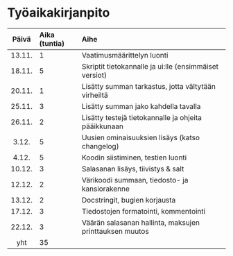 # Työaikakirjanpito

| Päivä | Aika (tuntia) | Aihe  |
| :----:|:-----| :-----|
| 13.11. | 1    | Vaatimusmäärittelyn luonti |
| 18.11. | 5    | Skriptit tietokannalle ja ui:lle (ensimmäiset versiot) | 
| 20.11. | 1    | Lisätty summan tarkastus, jotta vältytään virheiltä |
| 25.11. | 3    | Lisätty summan jako kahdella tavalla |
| 26.11. | 2    | Lisätty testejä tietokannalle ja ohjeita pääikkunaan |
| 3.12. | 5    | Uusien ominaisuuksien lisäys (katso changelog) |
| 4.12. | 5    | Koodin siistiminen, testien luonti |
| 10.12. | 3    | Salasanan lisäys, tiivistys & salt |
| 12.12. | 2    | Värikoodi summaan, tiedosto- ja kansiorakenne |
| 13.12. | 2    | Docstringit, bugien korjausta |
| 17.12. | 3    | Tiedostojen formatointi, kommentointi |
| 22.12. | 3    | Väärän salasanan hallinta, maksujen printtauksen muutos |
| yht   | 35    | | 